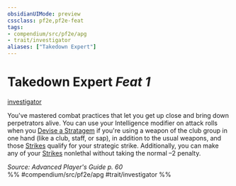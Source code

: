 ```yaml
---
obsidianUIMode: preview
cssclass: pf2e,pf2e-feat
tags:
- compendium/src/pf2e/apg
- trait/investigator
aliases: ["Takedown Expert"]
---
```

# Takedown Expert  *Feat 1*  
[investigator](rules/traits/investigator-apg.md)  


You've mastered combat practices that let you get up close and bring down perpetrators alive. You can use your Intelligence modifier on attack rolls when you [Devise a Stratagem](rules/actions/devise-a-stratagem-apg.md) if you're using a weapon of the club group in one hand (like a club, staff, or sap), in addition to the usual weapons, and those [Strikes](rules/actions/strike.md) qualify for your strategic strike. Additionally, you can make any of your [Strikes](rules/actions/strike.md) nonlethal without taking the normal –2 penalty.

*Source: Advanced Player's Guide p. 60*  
%% #compendium/src/pf2e/apg #trait/investigator %%